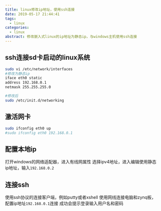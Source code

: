 ```yaml
---
title: linux修改ip地址，使用ssh连接
date: 2019-05-17 21:44:41
tags:
  - linux
categories:
  - linux
abstract: 修改嵌入式linux的ip地址为静态ip，与windows主机使用ssh连接
---
```


## ssh连接sd卡启动的linux系统<!--more-->

```bash
sudo vi /etc/network/interfaces
#修改为静态ip
iface eth0 static
address 192.168.0.1
netmask 255.255.255.0

#修改后
sudo /etc/init.d/networking
```

## 激活网卡

```bash
sudo ifconfig eth0 up
#sudo ifconfig eth0 192.168.0.1
```

## 配置本地ip

打开windows的网络适配器，进入有线网属性
选择ipv4地址，进入编辑使用静态ip地址，输入`192.168.0.2`

## 连接ssh

使用ssh协议的连接客户端，例如putty或者xshell
使用网线连接电脑和zynq板，配置ip地址`192.168.0.1`连接
成功会提示登录输入用户名和密码